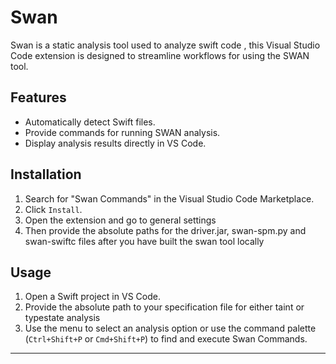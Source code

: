 # Swan 

Swan is a static analysis tool used to analyze swift code , this Visual Studio Code extension is designed to streamline workflows for using the SWAN tool.

## Features
- Automatically detect Swift files.
- Provide commands for running SWAN analysis.
- Display analysis results directly in VS Code.

## Installation
1. Search for "Swan Commands" in the Visual Studio Code Marketplace.
2. Click `Install`.
3. Open the extension and go to general settings
4. Then provide the absolute paths for the driver.jar, swan-spm.py and swan-swiftc files after you have built the swan tool locally

## Usage
1. Open a Swift project in VS Code.
2. Provide the absolute path to your specification file for either taint or typestate analysis 
2. Use the menu to select an analysis option or use the command palette (`Ctrl+Shift+P` or `Cmd+Shift+P`) to find and execute Swan Commands.
---


